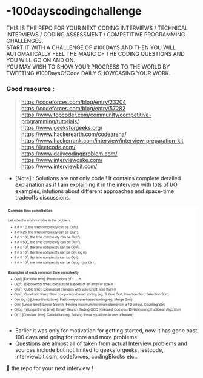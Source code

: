 # -100dayscodingchallenge

THIS IS THE REPO FOR YOUR NEXT CODING INTERVIEWS / TECHNICAL INTERVIEWS / CODING ASSESSMENT / COMPETITIVE PROGRAMMING CHALLENGES.   
START IT WITH A CHALLENGE OF #100DAYS AND THEN YOU WILL AUTOMATICALLY FEEL THE MAGIC OF THE CODING QUESTIONS AND YOU WILL GO ON AND ON.   
YOU MAY WISH TO SHOW YOUR PROGRESS TO THE WORLD BY TWEETING #100DaysOfCode DAILY SHOWCASING YOUR WORK.


### Good resource :   
> https://codeforces.com/blog/entry/23204  
> https://codeforces.com/blog/entry/57282   
> https://www.topcoder.com/community/competitive-programming/tutorials/     
> https://www.geeksforgeeks.org/    
> https://www.hackerearth.com/codearena/   
> https://www.hackerrank.com/interview/interview-preparation-kit    
> https://leetcode.com/    
> https://www.dailycodingproblem.com/    
> https://www.interviewcake.com/    
> https://www.interviewbit.com/     

* [Note] : Solutions are not only code ! It contains complete detailed explanation as if I am explaining it in the interview with lots of I/O examples, intutions about different approaches and space-time tradeoffs discussions.      

![Image of Yaktocat](cc.JPG)

* Earlier it was only for motivation for getting started, now it has gone past 100 days and going for more and more problems.     
* Questions are almost all of taken from actual Interview problems and sources include but not limited to geeksforgeeks, leetcode, interviewbit.com, codeforces, codingBlocks etc..

🌟 the repo for your next interview !  
